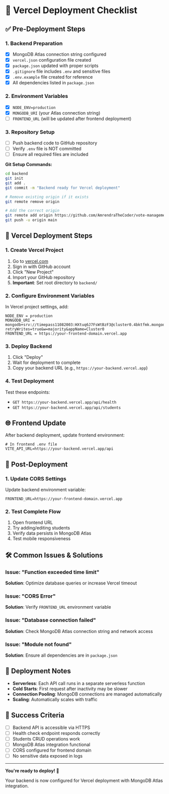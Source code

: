 # 🚀 Vercel Deployment Checklist

## ✅ Pre-Deployment Steps

### 1. Backend Preparation

- [x] MongoDB Atlas connection string configured
- [x] `vercel.json` configuration file created
- [x] `package.json` updated with proper scripts
- [x] `.gitignore` file includes `.env` and sensitive files
- [x] `.env.example` file created for reference
- [x] All dependencies listed in `package.json`

### 2. Environment Variables

- [x] `NODE_ENV=production`
- [x] `MONGODB_URI` (your Atlas connection string)
- [ ] `FRONTEND_URL` (will be updated after frontend deployment)

### 3. Repository Setup

- [ ] Push backend code to GitHub repository
- [ ] Verify `.env` file is NOT committed
- [ ] Ensure all required files are included

**Git Setup Commands:**

```bash
cd backend
git init
git add .
git commit -m "Backend ready for Vercel deployment"

# Remove existing origin if it exists
git remote remove origin

# Add the correct origin
git remote add origin https://github.com/AmrendraTheCoder/vote-management.git
git push -u origin main
```

## 🔧 Vercel Deployment Steps

### 1. Create Vercel Project

1. Go to [vercel.com](https://vercel.com)
2. Sign in with GitHub account
3. Click "New Project"
4. Import your GitHub repository
5. **Important**: Set root directory to `backend/`

### 2. Configure Environment Variables

In Vercel project settings, add:

```
NODE_ENV = production
MONGODB_URI = mongodb+srv://timepass11082003:HXtuq6J7FsWtBzF3@cluster0.4bktfmk.mongodb.net/?retryWrites=true&w=majority&appName=Cluster0
FRONTEND_URL = https://your-frontend-domain.vercel.app
```

### 3. Deploy Backend

1. Click "Deploy"
2. Wait for deployment to complete
3. Copy your backend URL (e.g., `https://your-backend.vercel.app`)

### 4. Test Deployment

Test these endpoints:

- `GET https://your-backend.vercel.app/api/health`
- `GET https://your-backend.vercel.app/api/students`

## 🌐 Frontend Update

After backend deployment, update frontend environment:

```env
# In frontend .env file
VITE_API_URL=https://your-backend.vercel.app/api
```

## 🔄 Post-Deployment

### 1. Update CORS Settings

Update backend environment variable:

```
FRONTEND_URL=https://your-frontend-domain.vercel.app
```

### 2. Test Complete Flow

1. Open frontend URL
2. Try adding/editing students
3. Verify data persists in MongoDB Atlas
4. Test mobile responsiveness

## 🛠️ Common Issues & Solutions

### Issue: "Function exceeded time limit"

**Solution**: Optimize database queries or increase Vercel timeout

### Issue: "CORS Error"

**Solution**: Verify `FRONTEND_URL` environment variable

### Issue: "Database connection failed"

**Solution**: Check MongoDB Atlas connection string and network access

### Issue: "Module not found"

**Solution**: Ensure all dependencies are in `package.json`

## 📝 Deployment Notes

- **Serverless**: Each API call runs in a separate serverless function
- **Cold Starts**: First request after inactivity may be slower
- **Connection Pooling**: MongoDB connections are managed automatically
- **Scaling**: Automatically scales with traffic

## 🎯 Success Criteria

- [ ] Backend API is accessible via HTTPS
- [ ] Health check endpoint responds correctly
- [ ] Students CRUD operations work
- [ ] MongoDB Atlas integration functional
- [ ] CORS configured for frontend domain
- [ ] No sensitive data exposed in logs

---

**You're ready to deploy! 🚀**

Your backend is now configured for Vercel deployment with MongoDB Atlas integration.
